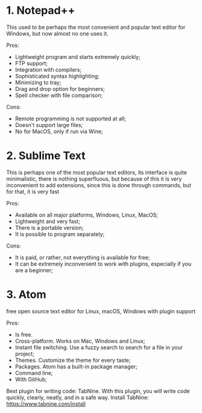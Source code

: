 # 1. Notepad++
This used to be perhaps the most convenient and popular text editor for Windows, but now almost no one uses it.

Pros:

* Lightweight program and starts extremely quickly;
* FTP support;
* Integration with compilers;
* Sophisticated syntax highlighting;
* Minimizing to tray;
* Drag and drop option for beginners;
* Spell checker with file comparison;

Cons:

* Remote programming is not supported at all;
* Doesn't support large files;
* No for MacOS, only if run via Wine;

# 2. Sublime Text

This is perhaps one of the most popular text editors, its interface is quite minimalistic, 
there is nothing superfluous, but because of this it is very inconvenient to add extensions, 
since this is done through commands, but for that, it is very fast

Pros:
* Available on all major platforms, Windows, Linux, MacOS;
* Lightweight and very fast;
* There is a portable version;
* It is possible to program separately;

Cons:

* It is paid, or rather, not everything is available for free;
* It can be extremely inconvenient to work with plugins, especially if you are a beginner;

# 3. Atom
free open source text editor for Linux, macOS, Windows with plugin support

Pros:
* Is free.
* Cross-platform. Works on Mac, Windows and Linux;
* Instant file switching. Use a fuzzy search to search for a file in your project;
* Themes. Customize the theme for every taste;
* Packages. Atom has a built-in package manager;
* Command line;
* With GitHub;

Best plugin for writing code:
TabNine. With this plugin, you will write code quickly, clearly, neatly, and in a safe way.
Install TabNine: https://www.tabnine.com/install


